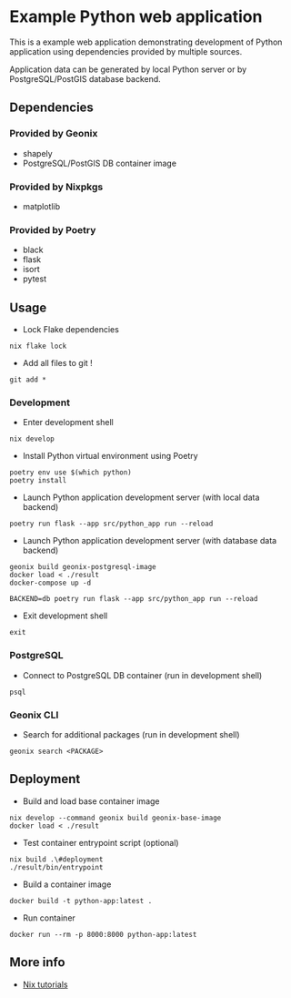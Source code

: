 # Example Python web application

This is a example web application demonstrating development of Python
application using dependencies provided by multiple sources.

Application data can be generated by local Python server or by
PostgreSQL/PostGIS database backend.


## Dependencies

### Provided by Geonix

* shapely
* PostgreSQL/PostGIS DB container image

### Provided by Nixpkgs

* matplotlib

### Provided by Poetry

* black
* flask
* isort
* pytest


## Usage

* Lock Flake dependencies

```
nix flake lock
```

* Add all files to git !

```
git add *
```

### Development

* Enter development shell

```
nix develop
```

* Install Python virtual environment using Poetry

```
poetry env use $(which python)
poetry install
```

* Launch Python application development server (with local data backend)

```
poetry run flask --app src/python_app run --reload
```

* Launch Python application development server (with database data backend)

```
geonix build geonix-postgresql-image
docker load < ./result
docker-compose up -d

BACKEND=db poetry run flask --app src/python_app run --reload
```

* Exit development shell

```
exit
```

### PostgreSQL

* Connect to PostgreSQL DB container (run in development shell)

```
psql
```

### Geonix CLI

* Search for additional packages (run in development shell)

```
geonix search <PACKAGE>
```


## Deployment

* Build and load base container image

```
nix develop --command geonix build geonix-base-image
docker load < ./result
```

* Test container entrypoint script (optional)

```
nix build .\#deployment
./result/bin/entrypoint
```

* Build a container image

```
docker build -t python-app:latest .
```

* Run container

```
docker run --rm -p 8000:8000 python-app:latest
```


## More info

* [Nix tutorials](https://nix.dev)
